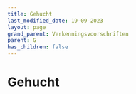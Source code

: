 ```yaml
---
title: Gehucht
last_modified_date: 19-09-2023
layout: page
grand_parent: Verkenningsvoorschriften
parent: G
has_children: false
---
```


Gehucht
=======


